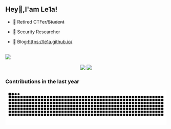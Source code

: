 ## Hey👋,I'am Le1a!

- 🌱 Retired CTFer/~~Student~~

- 🔭 Security Researcher

- 🍔 Blog:https://le1a.github.io/

</br>
<img src="https://profile-counter.glitch.me/Le1a/count.svg" />

<p align="center">
  <img width="45%" src="https://github-readme-stats.vercel.app/api?username=Le1a&show_icons=true" /> 
  <img width="48%" src="https://github-readme-streak-stats.herokuapp.com/?user=Le1a" /> 
</p>

### Contributions in the last year

![github contribution grid snake animation](https://github.com/Le1a/Le1a/blob/output/github-contribution-grid-snake-dark.svg?palette=github-dark)

